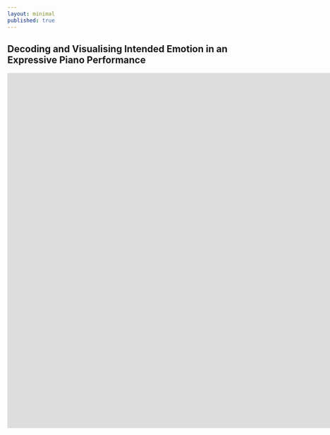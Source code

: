 ```yaml
---
layout: minimal
published: true
---
```

## Decoding and Visualising Intended Emotion in an Expressive Piano Performance

<iframe width="1905" height="806" src="https://www.youtube.com/embed/oPFpjvvF2_A" title="Decoding and Visualising Intended Emotion in an Expressive Piano Performance" frameborder="0" allow="accelerometer; autoplay; clipboard-write; encrypted-media; gyroscope; picture-in-picture" allowfullscreen></iframe>